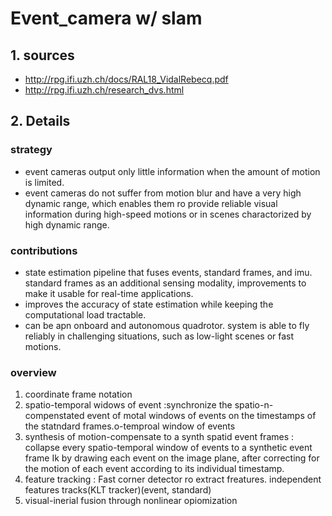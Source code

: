 # Event_camera w/ slam

## 1. sources 
  - http://rpg.ifi.uzh.ch/docs/RAL18_VidalRebecq.pdf
  - http://rpg.ifi.uzh.ch/research_dvs.html
  
## 2. Details

 ### strategy
  - event cameras output only little information when the amount of motion is limited.
  - event cameras do not suffer from motion blur and have a very high dynamic range, which enables them ro provide reliable visual information during high-speed motions or in scenes charactorized by high dynamic range.
 
 ### contributions
  - state estimation pipeline that fuses events, standard frames, and imu. standard frames as an additional sensing modality, improvements to make it usable for real-time applications.
  - improves the accuracy of state estimation while keeping the computational load tractable.
  - can be apn onboard and autonomous quadrotor. system is able to fly reliably in challenging situations, such as low-light scenes or fast motions.
   
 ### overview
  1. coordinate frame notation
  2. spatio-temporal widows of event
   :synchronize the spatio-n-compenstated event  of motal windows of events on the timestamps of the statndard frames.o-temproal window of events
  3. synthesis of motion-compensate to a synth spatid event frames
    : collapse every spatio-temporal window of events to a synthetic event frame Ik by drawing each event on the image plane, after correcting for the motion of each event according to its individual timestamp.
  4. feature tracking
    : Fast corner detector ro extract freatures. independent features tracks(KLT tracker)(event, standard)
  5. visual-inerial fusion through nonlinear opiomization
